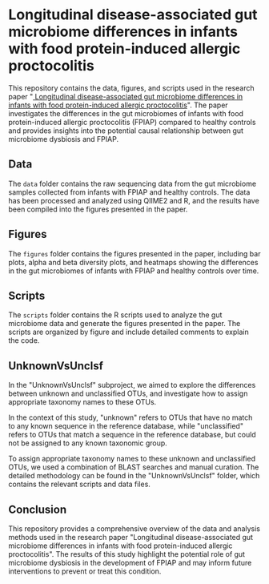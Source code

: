 # Longitudinal disease-associated gut microbiome differences in infants with food protein-induced allergic proctocolitis

This repository contains the data, figures, and scripts used in the research paper "<a href="https://pubmed.ncbi.nlm.nih.gov/36138438/"> Longitudinal disease-associated gut microbiome differences in infants with food protein-induced allergic proctocolitis</a>". The paper investigates the differences in the gut microbiomes of infants with food protein-induced allergic proctocolitis (FPIAP) compared to healthy controls and provides insights into the potential causal relationship between gut microbiome dysbiosis and FPIAP.

## Data

The `data` folder contains the raw sequencing data from the gut microbiome samples collected from infants with FPIAP and healthy controls. The data has been processed and analyzed using QIIME2 and R, and the results have been compiled into the figures presented in the paper.

## Figures

The `figures` folder contains the figures presented in the paper, including bar plots, alpha and beta diversity plots, and heatmaps showing the differences in the gut microbiomes of infants with FPIAP and healthy controls over time.

## Scripts

The `scripts` folder contains the R scripts used to analyze the gut microbiome data and generate the figures presented in the paper. The scripts are organized by figure and include detailed comments to explain the code.

## UnknownVsUnclsf

In the "UnknownVsUnclsf" subproject, we aimed to explore the differences between unknown and unclassified OTUs, and investigate how to assign appropriate taxonomy names to these OTUs. 

In the context of this study, "unknown" refers to OTUs that have no match to any known sequence in the reference database, while "unclassified" refers to OTUs that match a sequence in the reference database, but could not be assigned to any known taxonomic group. 

To assign appropriate taxonomy names to these unknown and unclassified OTUs, we used a combination of BLAST searches and manual curation. The detailed methodology can be found in the "UnknownVsUnclsf" folder, which contains the relevant scripts and data files.

## Conclusion

This repository provides a comprehensive overview of the data and analysis methods used in the research paper "Longitudinal disease-associated gut microbiome differences in infants with food protein-induced allergic proctocolitis". The results of this study highlight the potential role of gut microbiome dysbiosis in the development of FPIAP and may inform future interventions to prevent or treat this condition.
